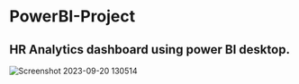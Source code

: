 # PowerBI-Project
## HR Analytics dashboard using power BI desktop.
![Screenshot 2023-09-20 130514](https://github.com/animeshjanai/PowerBI-Project/assets/61791442/c36bd497-b08e-4829-9009-3d577175e799)
